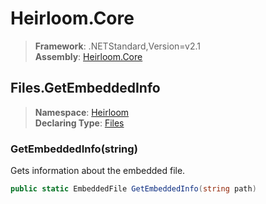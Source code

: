 # Heirloom.Core

> **Framework**: .NETStandard,Version=v2.1  
> **Assembly**: [Heirloom.Core][0]  

## Files.GetEmbeddedInfo

> **Namespace**: [Heirloom][0]  
> **Declaring Type**: [Files][1]  

### GetEmbeddedInfo(string)

Gets information about the embedded file.

```cs
public static EmbeddedFile GetEmbeddedInfo(string path)
```

[0]: ../../../Heirloom.Core.md
[1]: ../Files.md
